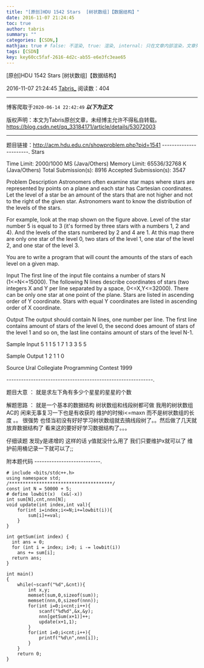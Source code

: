 ```yaml
---
title: "[原创]HDU 1542 Stars  [树状数组]【数据结构】"
date: 2016-11-07 21:24:45
toc: true
author: tabris
summary: ""
categories: [CSDN,]
mathjax: true # false: 不渲染, true: 渲染, internal: 只在文章内部渲染，文章列表中不渲染
tags: [CSDN]
key: key60cc5faf-2616-4d2c-ab55-e6e3fc3eae65
---
```


[原创]HDU 1542 Stars  [树状数组]【数据结构】

2016-11-07 21:24:45  [Tabris_](https://me.csdn.net/qq_33184171) 阅读数：404

---

博客爬取于`2020-06-14 22:42:49`
***以下为正文***

版权声明：本文为Tabris原创文章，未经博主允许不得私自转载。
https://blog.csdn.net/qq_33184171/article/details/53072003

<!-- more -->

---

题目链接：http://acm.hdu.edu.cn/showproblem.php?pid=1541
-----------------------.
Stars

Time Limit: 2000/1000 MS (Java/Others)    Memory Limit: 65536/32768 K (Java/Others)
Total Submission(s): 8916    Accepted Submission(s): 3547


Problem Description
Astronomers often examine star maps where stars are represented by points on a plane and each star has Cartesian coordinates. Let the level of a star be an amount of the stars that are not higher and not to the right of the given star. Astronomers want to know the distribution of the levels of the stars.



For example, look at the map shown on the figure above. Level of the star number 5 is equal to 3 (it's formed by three stars with a numbers 1, 2 and 4). And the levels of the stars numbered by 2 and 4 are 1. At this map there are only one star of the level 0, two stars of the level 1, one star of the level 2, and one star of the level 3.

You are to write a program that will count the amounts of the stars of each level on a given map.


Input
The first line of the input file contains a number of stars N (1<=N<=15000). The following N lines describe coordinates of stars (two integers X and Y per line separated by a space, 0<=X,Y<=32000). There can be only one star at one point of the plane. Stars are listed in ascending order of Y coordinate. Stars with equal Y coordinates are listed in ascending order of X coordinate.


Output
The output should contain N lines, one number per line. The first line contains amount of stars of the level 0, the second does amount of stars of the level 1 and so on, the last line contains amount of stars of the level N-1.


Sample Input
5
1 1
5 1
7 1
3 3
5 5


Sample Output
1
2
1
1
0


Source
Ural Collegiate Programming Contest 1999

 ------------------------------------------------------------.

题目大意 ：
就是求左下角有多少个星星的星星的个数


解题思路 ：
就是一个基本的数据结构
树状数组和线段树都可做
我用的树状数组AC的 闲来无事复习一下也是有收获的  维护的时候i<=maxn  而不是树状数组的长度 。。  很强势  也怪当初没有好好学习树状数组就去搞线段树了。。然后做了几天就放弃数据结构了  看来这的要好好学习数据结构了。。。

仔细读题 发现y是递增的 这样的话  y值就没什么用了  我们只要维护x就可以了 维护前用桶记录一下就可以了;;

附本题代码
---------------------------.
```
# include <bits/stdc++.h>
using namespace std;
/**************************************/
const int N = 50000 + 5;
# define lowbit(x)  (x&(-x))
int sum[N],cnt,nnn[N];
void update(int index,int val){
    for(int i=index;i<=N;i+=lowbit(i)){
        sum[i]+=val;
    }
}

int getSum(int index) {
  int ans = 0;
  for (int i = index; i>0; i -= lowbit(i))
    ans += sum[i];
  return ans;
}

int main()
{
    while(~scanf("%d",&cnt)){
        int x,y;
        memset(sum,0,sizeof(sum));
        memset(nnn,0,sizeof(nnn));
        for(int i=0;i<cnt;i++){
            scanf("%d%d",&x,&y);
            nnn[getSum(x+1)]++;
            update(x+1,1);
        }
        for(int i=0;i<cnt;i++){
            printf("%d\n",nnn[i]);
        }
    }
    return 0;
}
```
